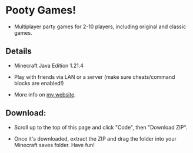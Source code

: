 # Pooty Games!
- Multiplayer party games for 2-10 players, including original and classic games.

## Details
- Minecraft Java Edition 1.21.4

- Play with friends via LAN or a server (make sure cheats/command blocks are enabled!)

- More info on [my website](https://elliotgmann.com/projects/pooty-games).

## Download:
- Scroll up to the top of this page and click "Code", then "Download ZIP".

- Once it's downloaded, extract the ZIP and drag the folder into your Minecraft saves folder. Have fun!
